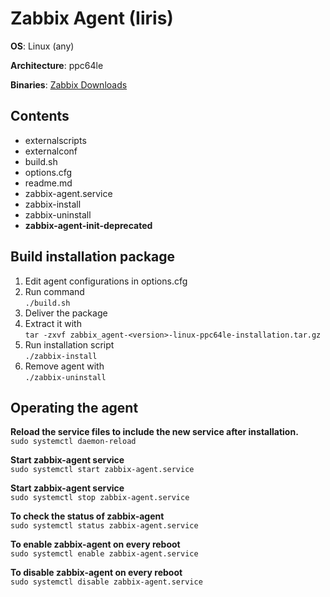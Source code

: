 # Zabbix Agent (Iiris)
**OS**: Linux (any)

**Architecture**: ppc64le

**Binaries**: [Zabbix Downloads](https://www.zabbix.com/download_agents?version=5.0+LTS&release=5.0.10&os=Linux&os_version=Any&hardware=ppc64le&encryption=No+encryption&packaging=Archive)

## Contents
* externalscripts
* externalconf
* build.sh
* options.cfg
* readme.md
* zabbix-agent.service
* zabbix-install
* zabbix-uninstall
* **zabbix-agent-init-deprecated**

## Build installation package
1. Edit agent configurations in options.cfg
2. Run command \
`./build.sh`
3. Deliver the package
4. Extract it with \
`tar -zxvf zabbix_agent-<version>-linux-ppc64le-installation.tar.gz`
5. Run installation script \
`./zabbix-install`
6. Remove agent with \
`./zabbix-uninstall`

## Operating the agent
**Reload the service files to include the new service after installation.** \
`sudo systemctl daemon-reload`

**Start zabbix-agent service** \
`sudo systemctl start zabbix-agent.service`

**Start zabbix-agent service** \
`sudo systemctl stop zabbix-agent.service`

**To check the status of zabbix-agent** \
`sudo systemctl status zabbix-agent.service`

**To enable zabbix-agent on every reboot** \
`sudo systemctl enable zabbix-agent.service`

**To disable zabbix-agent on every reboot** \
`sudo systemctl disable zabbix-agent.service`
